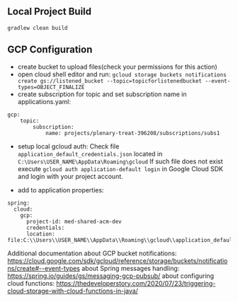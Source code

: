 
## Local Project Build
```gradlew clean build```

## GCP Configuration
* create bucket to upload files(check your permissions for this action)
* open cloud shell editor and run: 
 ```gcloud storage buckets notifications create gs://listened_bucket --topic=topicforlistenedbucket --event-types=OBJECT_FINALIZE ```
* create subscription for topic and set subscription name in applications.yaml:
``` 
gcp:
    topic:
        subscription:
            name: projects/plenary-treat-396208/subscriptions/subs1 
```
                
* setup local gcloud auth:
  Check file `application_default_credentials.json` located in `C:\Users\USER_NAME\AppData\Roaming\gcloud`
  If such file does not exist execute `gcloud auth application-default login` in Google Cloud SDK and login with your project account.

* add to application properties:
```
spring:
  cloud:
    gcp:
      project-id: med-shared-acm-dev
      credentials:
      location: file:C:\\Users\\USER_NAME\\AppData\\Roaming\\gcloud\\application_default_credentials.json
```

Additional documentation 
about GCP bucket notifications: https://cloud.google.com/sdk/gcloud/reference/storage/buckets/notifications/create#--event-types
about Spring messages handling: https://spring.io/guides/gs/messaging-gcp-pubsub/
about configuring cloud functions: https://thedeveloperstory.com/2020/07/23/triggering-cloud-storage-with-cloud-functions-in-java/